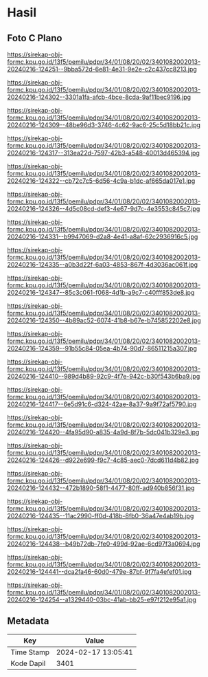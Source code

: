 # Hasil

## Foto C Plano

https://sirekap-obj-formc.kpu.go.id/13f5/pemilu/pdpr/34/01/08/20/02/3401082002013-20240216-124251--9bba572d-6e81-4e31-9e2e-c2c437cc8213.jpg

https://sirekap-obj-formc.kpu.go.id/13f5/pemilu/pdpr/34/01/08/20/02/3401082002013-20240216-124302--3301a1fa-afcb-4bce-8cda-9af11bec9196.jpg

https://sirekap-obj-formc.kpu.go.id/13f5/pemilu/pdpr/34/01/08/20/02/3401082002013-20240216-124309--48be96d3-3746-4c62-9ac6-25c5d18bb21c.jpg

https://sirekap-obj-formc.kpu.go.id/13f5/pemilu/pdpr/34/01/08/20/02/3401082002013-20240216-124317--313ea22d-7597-42b3-a548-40013d465394.jpg

https://sirekap-obj-formc.kpu.go.id/13f5/pemilu/pdpr/34/01/08/20/02/3401082002013-20240216-124322--cb72c7c5-6d56-4c9a-b1dc-af665da017e1.jpg

https://sirekap-obj-formc.kpu.go.id/13f5/pemilu/pdpr/34/01/08/20/02/3401082002013-20240216-124326--4d5c08cd-def3-4e67-9d7c-4e3553c845c7.jpg

https://sirekap-obj-formc.kpu.go.id/13f5/pemilu/pdpr/34/01/08/20/02/3401082002013-20240216-124331--b9947069-d2a8-4e41-a8af-62c2936916c5.jpg

https://sirekap-obj-formc.kpu.go.id/13f5/pemilu/pdpr/34/01/08/20/02/3401082002013-20240216-124335--a0b3d22f-6a03-4853-867f-4d3036ac061f.jpg

https://sirekap-obj-formc.kpu.go.id/13f5/pemilu/pdpr/34/01/08/20/02/3401082002013-20240216-124347--85c3c061-f068-4d1b-a9c7-c40fff853de8.jpg

https://sirekap-obj-formc.kpu.go.id/13f5/pemilu/pdpr/34/01/08/20/02/3401082002013-20240216-124350--4b89ac52-6074-41b8-b67e-b745852202e8.jpg

https://sirekap-obj-formc.kpu.go.id/13f5/pemilu/pdpr/34/01/08/20/02/3401082002013-20240216-124359--91b55c84-05ea-4b74-90d7-86511215a307.jpg

https://sirekap-obj-formc.kpu.go.id/13f5/pemilu/pdpr/34/01/08/20/02/3401082002013-20240216-124410--989d4b89-92c9-4f7e-942c-b30f543b6ba9.jpg

https://sirekap-obj-formc.kpu.go.id/13f5/pemilu/pdpr/34/01/08/20/02/3401082002013-20240216-124417--6e5d91c6-d324-42ae-8a37-9a9f72af5790.jpg

https://sirekap-obj-formc.kpu.go.id/13f5/pemilu/pdpr/34/01/08/20/02/3401082002013-20240216-124420--4fa95d90-a835-4a9d-8f7b-5dc041b329e3.jpg

https://sirekap-obj-formc.kpu.go.id/13f5/pemilu/pdpr/34/01/08/20/02/3401082002013-20240216-124426--d922e699-f9c7-4c85-aec0-7dcd611d4b82.jpg

https://sirekap-obj-formc.kpu.go.id/13f5/pemilu/pdpr/34/01/08/20/02/3401082002013-20240216-124432--472b1890-58f1-4477-80ff-ad940b856f31.jpg

https://sirekap-obj-formc.kpu.go.id/13f5/pemilu/pdpr/34/01/08/20/02/3401082002013-20240216-124435--11ac2990-ff0d-418b-8fb0-36a47e4ab19b.jpg

https://sirekap-obj-formc.kpu.go.id/13f5/pemilu/pdpr/34/01/08/20/02/3401082002013-20240216-124438--b49b72db-7fe0-499d-92ae-6cd97f3a0694.jpg

https://sirekap-obj-formc.kpu.go.id/13f5/pemilu/pdpr/34/01/08/20/02/3401082002013-20240216-124441--dca2fa46-60d0-479e-87bf-9f7fa4efef01.jpg

https://sirekap-obj-formc.kpu.go.id/13f5/pemilu/pdpr/34/01/08/20/02/3401082002013-20240216-124254--a1329440-03bc-41ab-bb25-e97f212e95a1.jpg


## Metadata

| Key        | Value               |
| ---------- | ------------------- |
| Time Stamp | 2024-02-17 13:05:41 |
| Kode Dapil | 3401                |



